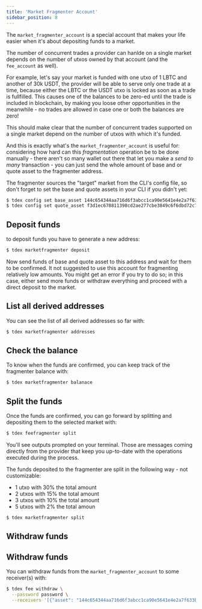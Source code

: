 ```yaml
---
title: 'Market Fragmenter Account'
sidebar_position: 8
---
```


The `market_fragmenter_account` is a special account that makes your life easier when it's about depositing funds to a market.

The number of concurrent trades a provider can hanlde on a single market depends on the number of utxos owned by that account (and the `fee_account` as well).

For example, let's say your market is funded with one utxo of 1 LBTC and another of 30k USDT, the provider will be able to serve only one trade at a time, because either the LBTC or the USDT utxo is locked as soon as a trade is fullfilled. This causes one of the balances to be zero-ed until the trade is included in blockchain, by making you loose other opportunities in the meanwhile - no trades are allowed in case one or both the balances are zero!

This should make clear that the number of concurrent trades supported on a single market depend on the number of utxos with which it's funded.

And this is exactly what's the `market_fragmenter_account` is useful for: considering how hard can this _fragmentation_ operation be to be done manually - there aren't so many wallet out there that let you make a _send to many_ transaction - you can just send the whole amount of base and or quote asset to the fragmenter address.

The fragmenter sources the "target" market from the CLI's config file, so don't forget to set the base and quote assets in your CLI if you didn't yet:

```bash
$ tdex config set base_asset 144c654344aa716d6f3abcc1ca90e5641e4e2a7f633bc09fe3baf64585819a49
$ tdex config set quote_asset f3d1ec678811398cd2ae277cbe3849c6f6dbd72c74bc542f7c4b11ff0e820958
```

## Deposit funds

to deposit funds you have to generate a new address:

```bash
$ tdex marketfragmenter deposit
```

Now send funds of base and quote asset to this address and wait for them to be confirmed. It not suggested to use this account for fragmenting relatively low amounts. You might get an error if you try to do so; in this case, either send more funds or withdraw everything and proceed with a direct deposit to the market.

## List all derived addresses

You can see the list of all derived addresses so far with:

```bash
$ tdex marketfragmenter addresses
```

## Check the balance

To know when the funds are confirmed, you can keep track of the fragmenter balance with:

```bash
$ tdex marketfragmenter balanace
```

## Split the funds

Once the funds are confirmed, you can go forward by splitting and depositing them to the selected market with:
```bash
$ tdex feefragmenter split
```

You'll see outputs prompted on your terminal. Those are messages coming directly from the provider that keep you up-to-date with the operations executed during the process.

The funds deposited to the fragmenter are split in the following way - not customizable:
* 1 utxo with 30% the total amount
* 2 utxos with 15% the total amount
* 3 utxos with 10% the total amount
* 5 utxos with 2% the total amoun

```bash
$ tdex marketfragmenter split
```

## Withdraw funds

## Withdraw funds

You can withdraw funds from the `market_fragmenter_account` to some receiver(s) with: 

```bash
$ tdex fee withdraw \
  --password password \
  --receivers '[{"asset": "144c654344aa716d6f3abcc1ca90e5641e4e2a7f633bc09fe3baf64585819a49", "amount": 50000, "address": "tex1qr34j6jpqfkct6a2qtu77jn4fqsnxgc2hstk6wq"}]'
```

